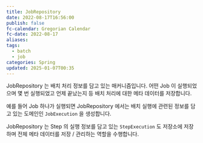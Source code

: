 ```yaml
---
title: JobRepository
date: 2022-08-17T16:56:00
publish: false
fc-calendar: Gregorian Calendar
fc-date: 2022-08-17
aliases: 
tags:
  - batch
  - job
categories: Spring
updated: 2025-01-07T00:35
---
```


JobRepository 는 배치 처리 정보를 담고 있는 매커니즘입니다. 어떤 Job 이 실행되었으며 몇 번 실행되었고 언제 끝났는지 등 배치 처리에 대한 메타 데이터를 저장합니다.

예를 들어 Job 하나가 실행되면 JobRepository 에서는 배치 실행에 관련된 정보를 담고 있는 도메인인 `JobExecution` 을 생성합니다.

JobRepository 는 Step 의 실행 정보를 담고 있는 `StepExecution` 도 저장소에 저장하며 전체 메타 데이터를 저장 / 관리하는 역할을 수행합니다.
